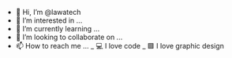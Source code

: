 - 👋 Hi, I’m @lawatech
- 👀 I’m interested in ...
- 🌱 I’m currently learning ...
- 💞️ I’m looking to collaborate on ...
- 📫 How to reach me ...
_ 💻 I love code 
_ 🟪 I love graphic design

<!---
lawatech/lawatech is a ✨ special ✨ repository because its `README.md` (this file) appears on your GitHub profile.
You can click the Preview link to take a look at your changes.
--->
